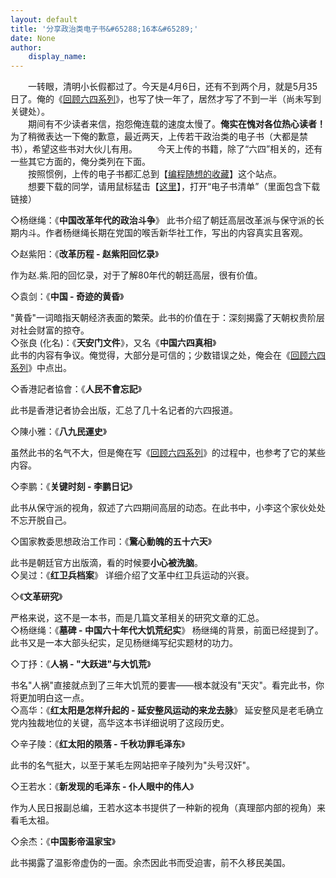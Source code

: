 ```yaml
---
layout: default
title: '分享政治类电子书&#65288;16本&#65289;'
date: None
author:
    display_name: 
---
```


  
  
  
　　一转眼，清明小长假都过了。今天是4月6日，还有不到两个月，就是5月35日了。俺的《[回顾六四系列](https://program-think.blogspot.com/2011/06/june-fourth-incident-0.html)》，也写了快一年了，居然才写了不到一半（尚未写到关键处）。  
　　期间有不少读者来信，抱怨俺连载的速度太慢了。**俺实在愧对各位热心读者！** 　　为了稍微表达一下俺的歉意，最近两天，上传若干政治类的电子书（大都是禁书），希望这些书对大伙儿有用。 　　今天上传的书籍，除了“六四”相关的，还有一些其它方面的，俺分类列在下面。  
　　按照惯例，上传的电子书都汇总到【[编程随想的收藏](https://github.com/programthink/)】这个站点。  
　　想要下载的同学，请用鼠标猛击【[这里](https://github.com/programthink/books)】，打开“电子书清单”（里面包含下载链接）  
  
  
◇杨继绳：《**中国改革年代的政治斗争**》 此书介绍了朝廷高层改革派与保守派的长期内斗。作者杨继绳长期在党国的喉舌新华社工作，写出的内容真实且客观。

◇赵紫阳：《**改革历程 - 赵紫阳回忆录**》

作为赵.紫.阳的回忆录，对于了解80年代的朝廷高层，很有价值。

◇袁剑：《**中国 - 奇迹的黄昏**》

"黄昏"一词暗指天朝经济表面的繁荣。此书的价值在于：深刻揭露了天朝权贵阶层对社会财富的掠夺。  
◇张良 (化名)：《**天安门文件**》，又名《**中国六四真相**》  
此书的内容有争议。俺觉得，大部分是可信的；少数错误之处，俺会在《[回顾六四系列](https://program-think.blogspot.com/2011/06/june-fourth-incident-0.html)》中点出。

◇香港記者協會：《**人民不會忘記**》

此书是香港记者协会出版，汇总了几十名记者的六四报道。

◇陳小雅：《**八九民運史**》

  
虽然此书的名气不大，但是俺在写《[回顾六四系列](https://program-think.blogspot.com/2011/06/june-fourth-incident-0.html)》的过程中，也参考了它的某些内容。

◇李鹏：《**关键时刻 - 李鹏日记**》

此书从保守派的视角，叙述了六四期间高层的动态。在此书中，小李这个家伙处处不忘开脱自己。

◇国家教委思想政治工作司：《**驚心動魄的五十六天**》

  
此书是朝廷官方出版滴，看的时候要**小心被洗脑**。  
◇吴过：《**红卫兵档案**》 详细介绍了文革中红卫兵运动的兴衰。

◇《**文革研究**》

严格来说，这不是一本书，而是几篇文革相关的研究文章的汇总。  
◇杨继绳：《**墓碑 - 中国六十年代大饥荒纪实**》 杨继绳的背景，前面已经提到了。此书又是一本大部头纪实，足见杨继绳写纪实题材的功力。

◇丁抒：《**人祸 - "大跃进"与大饥荒**》

书名"人祸"直接就点到了三年大饥荒的要害——根本就没有"天灾"。看完此书，你将更加明白这一点。  
◇高华：《**红太阳是怎样升起的 - 延安整风运动的来龙去脉**》 延安整风是老毛确立党内独裁地位的关键，高华这本书详细说明了这段历史。

◇辛子陵：《**红太阳的陨落 - 千秋功罪毛泽东**》

此书的名气挺大，以至于某毛左网站把辛子陵列为"头号汉奸"。

◇王若水：《**新发现的毛泽东 - 仆人眼中的伟人**》

作为人民日报副总编，王若水这本书提供了一种新的视角（真理部内部的视角）来看毛太祖。

◇余杰：《**中国影帝温家宝**》

  
此书揭露了温影帝虚伪的一面。余杰因此书而受迫害，前不久移民美国。


